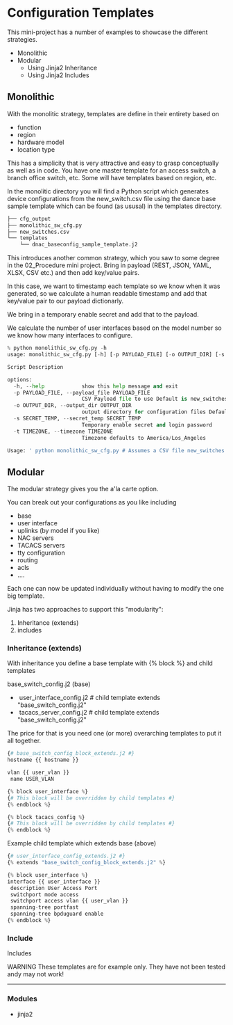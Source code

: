 # Configuration Templates

This mini-project has a number of examples to showcase the different strategies.

- Monolithic
- Modular
  - Using Jinja2 Inheritance
  - Using Jinja2 Includes

## Monolithic

With the monolitic strategy, templates are define in their entirety based on 

- function
- region
- hardware model
- location type

This has a simplicity that is very attractive and easy to grasp conceptually as well as in code.
You have one master template for an access switch, a branch office switch, etc.  Some will have templates based on region, etc.

In the monolitic directory you will find a Python script which generates device configurations from the new_switch.csv file using the dance base sample template which can be found (as ususal) in the templates directory.

```python
├── cfg_output
├── monolithic_sw_cfg.py
├── new_switches.csv
└── templates
    └── dnac_baseconfig_sample_template.j2

```

This introduces another common strategy, which you saw to some degree in the 02_Procedure mini project.  Bring in payload (REST, JSON, YAML, XLSX, CSV etc.) and then add key/value pairs.

In this case, we want to timestamp each template so we know when it was generated, so we calculate a human readable timestamp and add that key/value pair to our payload dictionarly.

We bring in a temporary enable secret and add that to the payload.

We calculate the number of user interfaces based on the model number so we know how many interfaces to configure.

```python
% python monolithic_sw_cfg.py -h
usage: monolithic_sw_cfg.py [-h] [-p PAYLOAD_FILE] [-o OUTPUT_DIR] [-s SECRET_TEMP] [-t TIMEZONE]

Script Description

options:
  -h, --help            show this help message and exit
  -p PAYLOAD_FILE, --payload_file PAYLOAD_FILE
                        CSV Payload file to use Default is new_switches.csv
  -o OUTPUT_DIR, --output_dir OUTPUT_DIR
                        output directory for configuration files Default is cfg_output
  -s SECRET_TEMP, --secret_temp SECRET_TEMP
                        Temporary enable secret and login password
  -t TIMEZONE, --timezone TIMEZONE
                        Timezone defaults to America/Los_Angeles

Usage: ' python monolithic_sw_cfg.py # Assumes a CSV file new_switches.csv with new switch payload'
```






## Modular

The modular strategy gives you the a'la carte option.

You can break out your configurations as you like including
- base
- user interface
- uplinks (by model if you like)
- NAC servers
- TACACS servers
- tty configuration
- routing
- acls
- ....

Each one can now be updated individually without having to modify the one big template.

Jinja has two approaches to support this "modularity":

1. Inheritance (extends)
2. includes

### Inheritance (extends)

With inheritance you define a base template with {% block <name> %} and child templates 

base_switch_config.j2 (base)

- ​	user_interface_config.j2 # child template extends "base_switch_config.j2"
- ​	tacacs_server_config.j2 # child template extends "base_switch_config.j2"

The price for that is you need one (or more) overarching templates to put it all together.

```python
{# base_switch_config_block_extends.j2 #}
hostname {{ hostname }}

vlan {{ user_vlan }}
 name USER_VLAN

{% block user_interface %}
{# This block will be overridden by child templates #}
{% endblock %}

{% block tacacs_config %}
{# This block will be overridden by child templates #}
{% endblock %}

```



Example child template which extends base (above)

```python
{# user_interface_config_extends.j2 #}
{% extends "base_switch_config_block_extends.j2" %}

{% block user_interface %}
interface {{ user_interface }}
 description User Access Port
 switchport mode access
 switchport access vlan {{ user_vlan }}
 spanning-tree portfast
 spanning-tree bpduguard enable
{% endblock %}
```



### Include

Includes

WARNING
These templates are for example only. They have not been tested andy may not work!


---
### Modules

- jinja2
